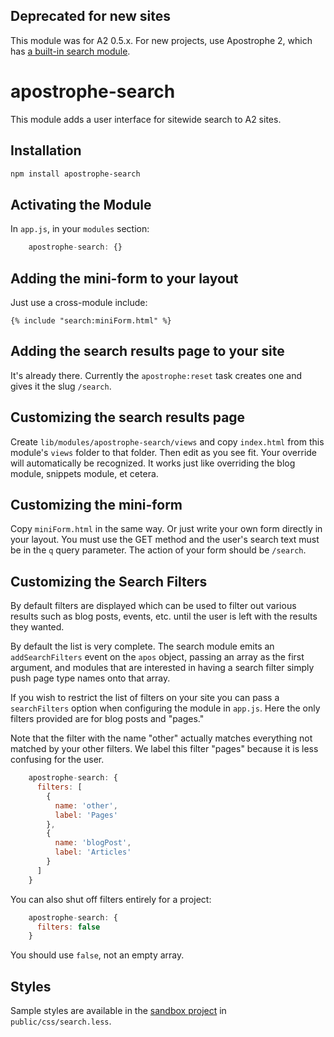 ## Deprecated for new sites

This module was for A2 0.5.x. For new projects, use Apostrophe 2, which has [a built-in search module](http://apostrophecms.org/docs/tutorials/howtos/search.html).

# apostrophe-search

This module adds a user interface for sitewide search to A2 sites.

## Installation

```bash
npm install apostrophe-search
```

## Activating the Module

In `app.js`, in your `modules` section:

```javascript
    apostrophe-search: {}
```

## Adding the mini-form to your layout

Just use a cross-module include:

```markup
{% include "search:miniForm.html" %}
```

## Adding the search results page to your site

It's already there. Currently the `apostrophe:reset` task creates one and gives it the slug `/search`.

## Customizing the search results page

Create `lib/modules/apostrophe-search/views` and copy `index.html` from this module's `views` folder to that folder. Then edit as you see fit. Your override will automatically be recognized. It works just like overriding the blog module, snippets module, et cetera.

## Customizing the mini-form

Copy `miniForm.html` in the same way. Or just write your own form directly in your layout. You must use the GET method and the user's search text must be in the `q` query parameter. The action of your form should be `/search`.

## Customizing the Search Filters

By default filters are displayed which can be used to filter out various results such as blog posts, events, etc. until the user is left with the results they wanted.

By default the list is very complete. The search module emits an `addSearchFilters` event on the `apos` object, passing an array as the first argument, and modules that are interested in having a search filter simply
push page type names onto that array.

If you wish to restrict the list of filters on your site you can pass a `searchFilters` option when configuring the module in `app.js`. Here the only filters provided are for blog posts and "pages."

Note that the filter with the name "other" actually matches everything not matched by your other filters. We label this filter "pages" because it is less confusing for the user.

```javascript
    apostrophe-search: {
      filters: [
        {
          name: 'other',
          label: 'Pages'
        },
        {
          name: 'blogPost',
          label: 'Articles'
        }
      ]
    }
```

You can also shut off filters entirely for a project:

```javascript
    apostrophe-search: {
      filters: false
    }
```

You should use `false`, not an empty array.

## Styles

Sample styles are available in the [sandbox project](https://github.com/punkave/apostrophe-search) in `public/css/search.less`.
